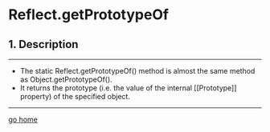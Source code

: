 # Reflect.getPrototypeOf

## 1. Description

---

- The static Reflect.getPrototypeOf() method is almost the same method as Object.getPrototypeOf().
- It returns the prototype (i.e. the value of the internal [[Prototype]] property) of the specified object.

---

[go home](../Reflect.md)
